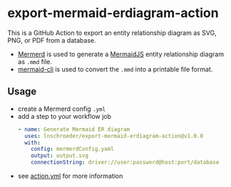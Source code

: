 # export-mermaid-erdiagram-action
This is a GitHub Action to export an entity relationship diagram as SVG, PNG, or PDF from a database.
- [Mermerd](https://github.com/KarnerTh/mermerd) is used to generate a [MermaidJS](https://mermaid.js.org/) entity relationship diagram as `.mmd` file.
- [mermaid-cli](https://github.com/mermaidjs/mermaid.cli) is used to convert the `.mmd` into a printable file format.

## Usage
- create a Mermerd config `.yml`
- add a step to your workflow job
  ```yml
  - name: Generate Mermaid ER diagram
    uses: lnschroeder/export-mermaid-erdiagram-action@v1.0.0
    with:
      config: mermerdConfig.yaml
      output: output.svg
      connectionString: driver://user:password@host:port/database
  ```
- see [action.yml](action.yml) for more information
